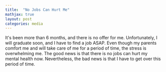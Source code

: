 ```yaml
---
title:  "No Jobs Can Hurt Me"
mathjax: true
layout: post
categories: media
---
```


It's been more than 6 months, and there is no offer for me. Unfortunately, I will graduate soon, and I have to find a job ASAP. Even though my parents comfort me and will take care of me for a period of time, the stress is overwhelming me. The good news is that there is no jobs can hurt my mental health now. Nevertheless, the bad news is that I have to get over this period of time.
